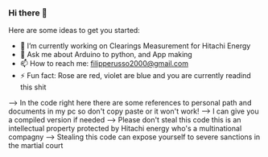 ### Hi there 👋

Here are some ideas to get you started:

- 🔭 I’m currently working on Clearings Measurement for Hitachi Energy
- 💬 Ask me about Arduino to python, and App making
- 📫 How to reach me: filipperusso2000@gmail.com
- ⚡ Fun fact: Rose are red, violet are blue and you are currently readind this shit

--> In the code right here there are some references to personal path and documents in my pc so don't copy paste or it won't work!
--> I can give you a compiled version if needed
--> Please don't steal this code this is an intellectual property protected by Hitachi energy who's a multinational compagny
--> Stealing this code can expose yourself to severe sanctions in the martial court
